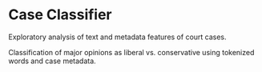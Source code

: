 # Case Classifier
 
Exploratory analysis of text and metadata features of court cases. 

Classification of major opinions as liberal vs. conservative using tokenized words and case metadata. 
